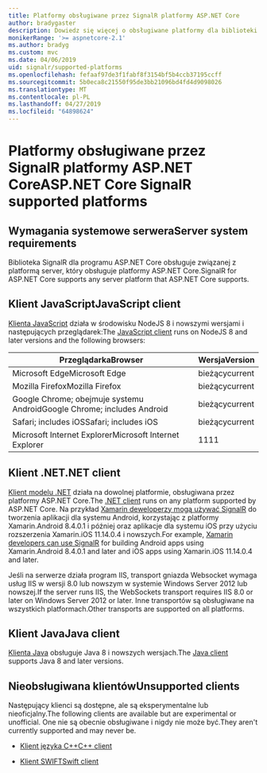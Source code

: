 ```yaml
---
title: Platformy obsługiwane przez SignalR platformy ASP.NET Core
author: bradygaster
description: Dowiedz się więcej o obsługiwane platformy dla biblioteki SignalR platformy ASP.NET Core.
monikerRange: '>= aspnetcore-2.1'
ms.author: bradyg
ms.custom: mvc
ms.date: 04/06/2019
uid: signalr/supported-platforms
ms.openlocfilehash: fefaaf97de3f1fabf8f3154bf5b4ccb37195ccff
ms.sourcegitcommit: 5b0eca8c21550f95de3bb21096bd4fd4d9098026
ms.translationtype: MT
ms.contentlocale: pl-PL
ms.lasthandoff: 04/27/2019
ms.locfileid: "64898624"
---
```

# <a name="aspnet-core-signalr-supported-platforms"></a><span data-ttu-id="ec1ea-103">Platformy obsługiwane przez SignalR platformy ASP.NET Core</span><span class="sxs-lookup"><span data-stu-id="ec1ea-103">ASP.NET Core SignalR supported platforms</span></span>

## <a name="server-system-requirements"></a><span data-ttu-id="ec1ea-104">Wymagania systemowe serwera</span><span class="sxs-lookup"><span data-stu-id="ec1ea-104">Server system requirements</span></span>

<span data-ttu-id="ec1ea-105">Biblioteka SignalR dla programu ASP.NET Core obsługuje związanej z platformą server, który obsługuje platformy ASP.NET Core.</span><span class="sxs-lookup"><span data-stu-id="ec1ea-105">SignalR for ASP.NET Core supports any server platform that ASP.NET Core supports.</span></span>

## <a name="javascript-client"></a><span data-ttu-id="ec1ea-106">Klient JavaScript</span><span class="sxs-lookup"><span data-stu-id="ec1ea-106">JavaScript client</span></span>

<span data-ttu-id="ec1ea-107">[Klienta JavaScript](https://www.npmjs.com/package/@aspnet/signalr) działa w środowisku NodeJS 8 i nowszymi wersjami i następujących przeglądarek:</span><span class="sxs-lookup"><span data-stu-id="ec1ea-107">The [JavaScript client](https://www.npmjs.com/package/@aspnet/signalr) runs on NodeJS 8 and later versions and the following browsers:</span></span>

| <span data-ttu-id="ec1ea-108">Przeglądarka</span><span class="sxs-lookup"><span data-stu-id="ec1ea-108">Browser</span></span>                         | <span data-ttu-id="ec1ea-109">Wersja</span><span class="sxs-lookup"><span data-stu-id="ec1ea-109">Version</span></span> |
| ------------------------------- | ------- |
| <span data-ttu-id="ec1ea-110">Microsoft Edge</span><span class="sxs-lookup"><span data-stu-id="ec1ea-110">Microsoft Edge</span></span>                  | <span data-ttu-id="ec1ea-111">bieżący</span><span class="sxs-lookup"><span data-stu-id="ec1ea-111">current</span></span> |
| <span data-ttu-id="ec1ea-112">Mozilla Firefox</span><span class="sxs-lookup"><span data-stu-id="ec1ea-112">Mozilla Firefox</span></span>                 | <span data-ttu-id="ec1ea-113">bieżący</span><span class="sxs-lookup"><span data-stu-id="ec1ea-113">current</span></span> |
| <span data-ttu-id="ec1ea-114">Google Chrome; obejmuje systemu Android</span><span class="sxs-lookup"><span data-stu-id="ec1ea-114">Google Chrome; includes Android</span></span> | <span data-ttu-id="ec1ea-115">bieżący</span><span class="sxs-lookup"><span data-stu-id="ec1ea-115">current</span></span> |
| <span data-ttu-id="ec1ea-116">Safari; includes iOS</span><span class="sxs-lookup"><span data-stu-id="ec1ea-116">Safari; includes iOS</span></span>            | <span data-ttu-id="ec1ea-117">bieżący</span><span class="sxs-lookup"><span data-stu-id="ec1ea-117">current</span></span> |
| <span data-ttu-id="ec1ea-118">Microsoft Internet Explorer</span><span class="sxs-lookup"><span data-stu-id="ec1ea-118">Microsoft Internet Explorer</span></span>     | <span data-ttu-id="ec1ea-119">11</span><span class="sxs-lookup"><span data-stu-id="ec1ea-119">11</span></span>      |
 
## <a name="net-client"></a><span data-ttu-id="ec1ea-120">Klient .NET</span><span class="sxs-lookup"><span data-stu-id="ec1ea-120">.NET client</span></span>

<span data-ttu-id="ec1ea-121">[Klient modelu .NET](https://www.nuget.org/packages/Microsoft.AspNetCore.SignalR/) działa na dowolnej platformie, obsługiwana przez platformy ASP.NET Core.</span><span class="sxs-lookup"><span data-stu-id="ec1ea-121">The [.NET client](https://www.nuget.org/packages/Microsoft.AspNetCore.SignalR/) runs on any platform supported by ASP.NET Core.</span></span> <span data-ttu-id="ec1ea-122">Na przykład [Xamarin deweloperzy mogą używać SignalR](https://github.com/aspnet/Announcements/issues/305) do tworzenia aplikacji dla systemu Android, korzystając z platformy Xamarin.Android 8.4.0.1 i później oraz aplikacje dla systemu iOS przy użyciu rozszerzenia Xamarin.iOS 11.14.0.4 i nowszych.</span><span class="sxs-lookup"><span data-stu-id="ec1ea-122">For example, [Xamarin developers can use SignalR](https://github.com/aspnet/Announcements/issues/305) for building Android apps using Xamarin.Android 8.4.0.1 and later and iOS apps using Xamarin.iOS 11.14.0.4 and later.</span></span>

<span data-ttu-id="ec1ea-123">Jeśli na serwerze działa program IIS, transport gniazda Websocket wymaga usług IIS w wersji 8.0 lub nowszym w systemie Windows Server 2012 lub nowszej.</span><span class="sxs-lookup"><span data-stu-id="ec1ea-123">If the server runs IIS, the WebSockets transport requires IIS 8.0 or later on Windows Server 2012 or later.</span></span> <span data-ttu-id="ec1ea-124">Inne transportów są obsługiwane na wszystkich platformach.</span><span class="sxs-lookup"><span data-stu-id="ec1ea-124">Other transports are supported on all platforms.</span></span>

## <a name="java-client"></a><span data-ttu-id="ec1ea-125">Klient Java</span><span class="sxs-lookup"><span data-stu-id="ec1ea-125">Java client</span></span>

<span data-ttu-id="ec1ea-126">[Klienta Java](https://search.maven.org/artifact/com.microsoft.aspnet/signalr) obsługuje Java 8 i nowszych wersjach.</span><span class="sxs-lookup"><span data-stu-id="ec1ea-126">The [Java client](https://search.maven.org/artifact/com.microsoft.aspnet/signalr) supports Java 8 and later versions.</span></span>

## <a name="unsupported-clients"></a><span data-ttu-id="ec1ea-127">Nieobsługiwana klientów</span><span class="sxs-lookup"><span data-stu-id="ec1ea-127">Unsupported clients</span></span>

<span data-ttu-id="ec1ea-128">Następujący klienci są dostępne, ale są eksperymentalne lub nieoficjalny.</span><span class="sxs-lookup"><span data-stu-id="ec1ea-128">The following clients are available but are experimental or unofficial.</span></span> <span data-ttu-id="ec1ea-129">One nie są obecnie obsługiwane i nigdy nie może być.</span><span class="sxs-lookup"><span data-stu-id="ec1ea-129">They aren't currently supported and may never be.</span></span>

* [<span data-ttu-id="ec1ea-130">Klient języka C++</span><span class="sxs-lookup"><span data-stu-id="ec1ea-130">C++ client</span></span>](https://github.com/aspnet/SignalR/tree/master/clients/cpp)

* [<span data-ttu-id="ec1ea-131">Klient SWIFT</span><span class="sxs-lookup"><span data-stu-id="ec1ea-131">Swift client</span></span>](https://github.com/moozzyk/SignalR-Client-Swift)
